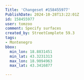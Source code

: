 ```yaml
---
Title: 'Changeset #158455977'
PublishDate: 2024-10-28T13:22:01Z
id: 158455977
user: tomzoo
comment: Specify surfaces
created_by: StreetComplete 59.3
tags:
- Montenegro
bbox:
  min_lon: 18.8831451
  min_lat: 43.3231313
  max_lon: 18.9094963
  max_lat: 43.3416877

---
```

